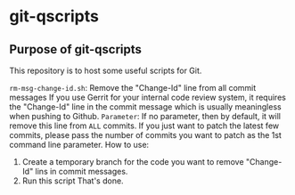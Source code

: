 # git-qscripts
## Purpose of git-qscripts
This repository is to host some useful scripts for Git.

`rm-msg-change-id.sh`: Remove the "Change-Id" line from all commit messages
If you use Gerrit for your internal code review system, it requires the "Change-Id" line in the commit message
which is usually meaningless when pushing to Github.
`Parameter`: If no parameter, then by default, it will remove this line from `ALL` commits.
If you just want to patch the latest few commits, please pass the number of commits you want to patch as the 1st command line parameter.
How to use:
1. Create a temporary branch for the code you want to remove "Change-Id" lins in commit messages.
2. Run this script
That's done.
